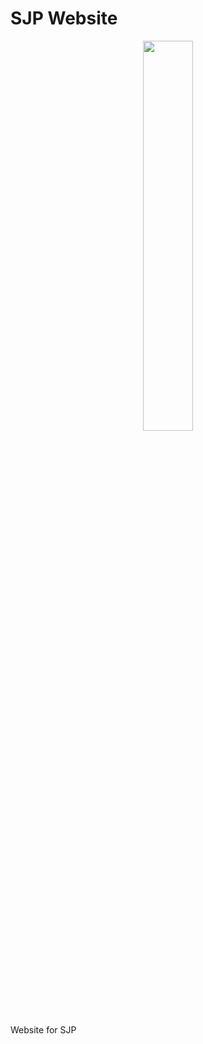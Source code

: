 # SJP Website


<p align="center"><img src="https://github.com/emarc0314/sjp-website/assets/75585259/bf62bb9d-ce5a-453e-981a-07d561e5f6e" width="40%"></img>
</p>

Website for SJP
